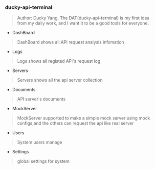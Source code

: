 <!--
 * @Author: your name
 * @Date: 2020-05-25 11:43:33
 * @LastEditTime: 2020-06-05 13:38:10
 * @LastEditors: Ducky Yang
 * @Description: In User Settings Edit
 * @FilePath: \ducky-api-terminal\README.md
--> 
### ducky-api-terminal
> Author: Ducky Yang. The DAT(ducky-api-terminal) is my first idea from my daily work, and I want it to be a good tools for everyone.

- DashBoard
> DashBoard shows all API request analysis infomation

- Logs
> Logs shows all registed API's request log

- Servers 
> Servers shows all the api server collection

- Documents
> API server's documents

- MockServer 
> MockServer supported to make a simple mock server using mock configs,and the others can request the api like real server

- Users
> System users manage

- Settings
> global settings for system

